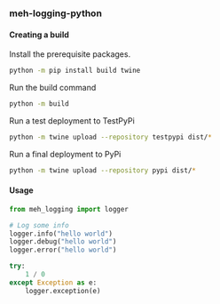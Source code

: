 ### meh-logging-python

#### Creating a build

Install the prerequisite packages.

```sh
python -m pip install build twine
```

Run the build command

```sh
python -m build
```

Run a test deployment to TestPyPi

```sh
python -m twine upload --repository testpypi dist/*
```

Run a final deployment to PyPi

```sh
python -m twine upload --repository pypi dist/*
```

#### Usage

```python
from meh_logging import logger

# Log some info
logger.info("hello world")
logger.debug("hello world")
logger.error("hello world")

try:
    1 / 0
except Exception as e:
    logger.exception(e)
```
